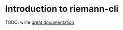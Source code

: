 # Introduction to riemann-cli

TODO: write [great documentation](http://jacobian.org/writing/great-documentation/what-to-write/)
